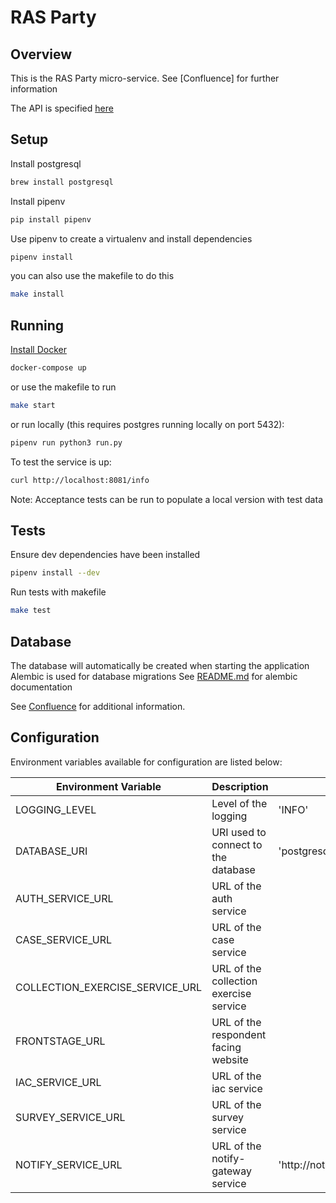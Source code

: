 # RAS Party

## Overview

This is the RAS Party micro-service. See [Confluence] for further information

The API is specified [here](./API.md)

## Setup

Install postgresql

```bash
brew install postgresql
```

Install pipenv

```bash
pip install pipenv
```

Use pipenv to create a virtualenv and install dependencies

```bash
pipenv install
```

you can also use the makefile to do this

```bash
make install
```

## Running

[Install Docker](https://docs.docker.com/engine/installation/)

```bash
docker-compose up
```

or use the makefile to run

```bash
make start
```

or run locally (this requires postgres running locally on port 5432):

```bash
pipenv run python3 run.py
```

To test the service is up:

```bash
curl http://localhost:8081/info
```

Note: Acceptance tests can be run to populate a local version with test data

## Tests

Ensure dev dependencies have been installed

```bash
pipenv install --dev
```

Run tests with makefile

```bash
make test
```

## Database

The database will automatically be created when starting the application
Alembic is used for database migrations
See [README.md](https://github.com/ONSdigital/ras-party/blob/master/migrations/README.md) for alembic documentation

See [Confluence](https://digitaleq.atlassian.net/wiki/display/RASB/Party) for additional information.

## Configuration
Environment variables available for configuration are listed below:

| Environment Variable            | Description                                                   | Default
|---------------------------------|---------------------------------------------------------------|-------------------------------
| LOGGING_LEVEL                   | Level of the logging                                          | 'INFO'
| DATABASE_URI                    | URI used to connect to the database                           | 'postgresql://postgres:postgres@localhost:6432/postgres'
| AUTH_SERVICE_URL                | URL of the auth service                                       |
| CASE_SERVICE_URL                | URL of the case service                                       |
| COLLECTION_EXERCISE_SERVICE_URL | URL of the collection exercise service                        |
| FRONTSTAGE_URL                  | URL of the respondent facing website                          |
| IAC_SERVICE_URL                 | URL of the iac service                                        |
| SURVEY_SERVICE_URL              | URL of the survey service                                     |
| NOTIFY_SERVICE_URL              | URL of the notify-gateway service                             | 'http://notify-gateway-service/emails/
